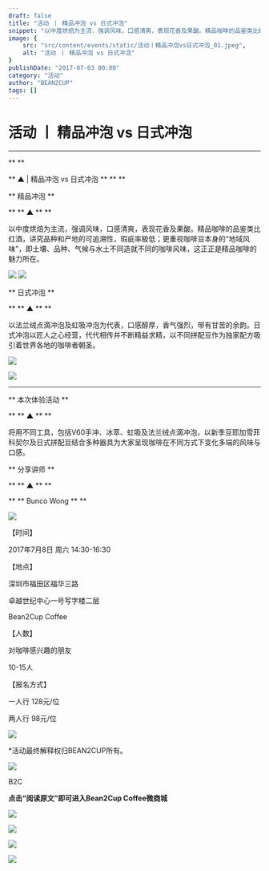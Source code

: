 ```yaml
---
draft: false
title: "活动 丨 精品冲泡 vs 日式冲泡"
snippet: "以中度烘焙为主流，强调风味，口感清爽，表现花香及果酸。精品咖啡的品鉴类比红酒，讲究品种和产地的可追溯性，瑕疵率极低；更重视咖啡豆本身的“地域风味”，即土壤、品种、气候与水土不同造就不同的咖啡风味，这正正是精品咖啡的魅力所在。"
image: {
    src: "src/content/events/static/活动丨精品冲泡vs日式冲泡_01.jpeg",
    alt: "活动 丨 精品冲泡 vs 日式冲泡"
}
publishDate: "2017-07-03 00:00"
category: "活动"
author: "BEAN2CUP"
tags: []
---
```


#  活动 丨 精品冲泡 vs 日式冲泡



__ _ _ _ _

**
**

** ▲ | 精品冲泡 vs 日式冲泡  ** **
**





** 精品冲泡  **

** ** ▲  ** **

以中度烘焙为主流，强调风味，口感清爽，表现花香及果酸。精品咖啡的品鉴类比红酒，讲究品种和产地的可追溯性，瑕疵率极低；更重视咖啡豆本身的“地域风味”，即土壤、品种、气候与水土不同造就不同的咖啡风味，这正正是精品咖啡的魅力所在。

![](./static/活动丨精品冲泡vs日式冲泡_01.jpeg)
![](./static/活动丨精品冲泡vs日式冲泡_02.jpeg)





** 日式冲泡  **

** ** ▲  ** **

以法兰绒点滴冲泡及虹吸冲泡为代表，口感醇厚，香气强烈，带有甘苦的余韵。日式冲泡以匠人之心经营，代代相传并不断精益求精，以不同拼配豆作为独家配方吸引着世界各地的咖啡者朝圣。

![](./static/活动丨精品冲泡vs日式冲泡_03.jpeg)

![](./static/活动丨精品冲泡vs日式冲泡_04.jpeg)



** **

** 本次体验活动  **

** ** ▲  ** **

将用不同工具，包括V60手冲、冰萃、虹吸及法兰绒点滴冲泡，以新季豆耶加雪菲科契尔及日式拼配豆结合多种器具为大家呈现咖啡在不同方式下变化多端的风味与口感。



** 分享讲师  **

** ** ▲  ** **

** ** Bunco Wong  ** **

![](./static/活动丨精品冲泡vs日式冲泡_05.jpg)



【时间】

2017年7月8日 周六 14:30-16:30



【地点】

深圳市福田区福华三路

卓越世纪中心一号写字楼二层

Bean2Cup Coffee



【人数】

对咖啡感兴趣的朋友

10-15人



【报名方式】

一人行 128元/位

两人行 98元/位



![](./static/活动丨精品冲泡vs日式冲泡_06.jpeg)



*活动最终解释权归BEAN2CUP所有。



![](./static/活动丨精品冲泡vs日式冲泡_07.jpeg)



B2C

**点击“阅读原文”即可进入Bean2Cup Coffee微商城**



![](./static/活动丨精品冲泡vs日式冲泡_08.jpg)

![](./static/活动丨精品冲泡vs日式冲泡_09.jpeg)

![](./static/活动丨精品冲泡vs日式冲泡_10.jpeg)

![](./static/活动丨精品冲泡vs日式冲泡_11.jpeg)



